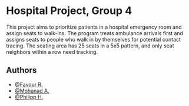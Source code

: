 
# Hospital Project, Group 4

This project aims to prioritize patients in a hospital emergency room and assign seats to walk-ins. The program treats ambulance arrivals first and assigns seats to people who walk in by themselves for potential contact tracing. The seating area has 25 seats in a 5x5 pattern, and only seat neighbors within a row need tracking.


## Authors

- [@Favour R.](https://github.com/fav0u)
- [@Mohanad A.](https://github.com/ic22b110Mohanad)
- [@Philipp H.](https://github.com/philipphoertnagl)


